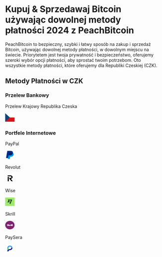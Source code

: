 <body class="payment-methods-page">

# Kupuj & Sprzedawaj Bitcoin używając dowolnej metody płatności 2024 z PeachBitcoin

PeachBitcoin to bezpieczny, szybki i łatwy sposób na zakup i sprzedaż Bitcoin, używając dowolnej metody płatności, w dowolnym miejscu na świecie. Priorytetem jest twoja prywatność i bezpieczeństwo, oferujemy szeroki wybór opcji płatności, aby sprostać twoim potrzebom. Oto wszystkie metody płatności, które oferujemy dla Republiki Czeskiej (CZK).

## Metody Płatności w CZK

### Przelew Bankowy

<div class="payment-grid">
    <div class="payment-grid-item">
        <p>Przelew Krajowy Republika Czeska</p> 
        <img src="/img/faq/logoimg/czech.png" width="30px" height="27px" alt="Kup bitcoin z Przelewem Krajowym Republika Czeska, Sprzedaj bitcoin z Przelewem Krajowym Republika Czeska">
    </div>
</div>

### Portfele Internetowe

<div class="payment-grid">
    <div class="payment-grid-item">
        <p>PayPal</p>
        <img src="/img/faq/logoimg/paypal.png" width="30px" height="27px" alt="Kup bitcoin z PayPal, Sprzedaj bitcoin z PayPal">
    </div>
    <div class="payment-grid-item">
        <p>Revolut</p> 
        <img src="/img/faq/logoimg/revolut.png" width="30px" height="27px" alt="Kup bitcoin z Revolut, Sprzedaj bitcoin z Revolut">
    </div>
    <div class="payment-grid-item">
        <p>Wise</p>
        <img src="/img/faq/logoimg/wise.png" width="30px" height="27px" alt="Kup bitcoin z Wise, Sprzedaj bitcoin z Wise">
    </div>
    <div class="payment-grid-item">
        <p>Skrill</p> 
        <img src="/img/faq/logoimg/skrill.png" width="30px" height="27px" alt="Kup bitcoin z Skrill, Sprzedaj bitcoin z Skrill">
    </div>
    <div class="payment-grid-item">
        <p>PaySera</p> 
        <img src="/img/faq/logoimg/paysera.png" width="30px" height="27px" alt="Kup bitcoin z PaySera, Sprzedaj bitcoin z PaySera">
    </div>
</div>

</body>
